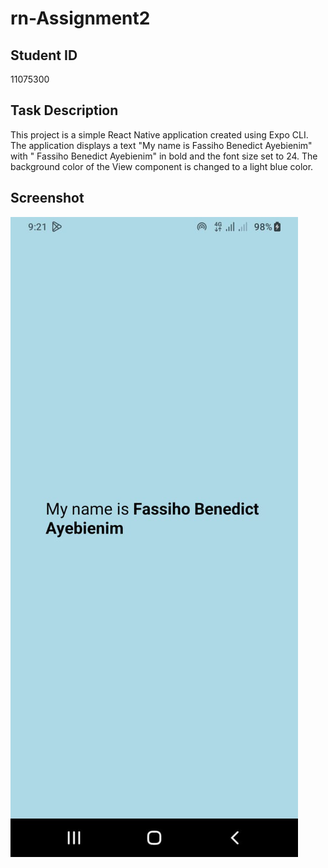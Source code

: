 # rn-Assignment2

## Student ID

11075300

## Task Description

This project is a simple React Native application created using Expo CLI. The application displays a text "My name is Fassiho Benedict Ayebienim" with " Fassiho Benedict Ayebienim" in bold and the font size set to 24. The background color of the View component is changed to a light blue color.

## Screenshot

![Screenshot](screenshot.png)



